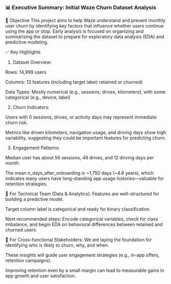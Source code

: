 ### 📊 Executive Summary: Initial Waze Churn Dataset Analysis
🧾 Objective
This project aims to help Waze understand and prevent monthly user churn by identifying key factors that influence whether users continue using the app or stop. Early analysis is focused on organizing and summarizing the dataset to prepare for exploratory data analysis (EDA) and predictive modeling.

✅ Key Highlights
1. Dataset Overview:

Rows: 14,999 users

Columns: 13 features (including target label: retained or churned)

Data Types: Mostly numerical (e.g., sessions, drives, kilometers), with some categorical (e.g., device, label)

2. Churn Indicators:

Users with 0 sessions, drives, or activity days may represent immediate churn risk.

Metrics like driven kilometers, navigation usage, and driving days show high variability, suggesting they could be important features for predicting churn.

3. Engagement Patterns:

Median user has about 56 sessions, 48 drives, and 12 driving days per month.

The mean n_days_after_onboarding is ~1,750 days (~4.8 years), which indicates many users have long-standing app usage histories—valuable for retention strategies.

🧠 For Technical Team (Data & Analytics):
Features are well-structured for building a predictive model.

Target column label is categorical and ready for binary classification.

Next recommended steps: Encode categorical variables, check for class imbalance, and begin EDA on behavioral differences between retained and churned users.

💼 For Cross-functional Stakeholders:
We are laying the foundation for identifying who is likely to churn, why, and when.

These insights will guide user engagement strategies (e.g., in-app offers, retention campaigns).

Improving retention even by a small margin can lead to measurable gains in app growth and user satisfaction.